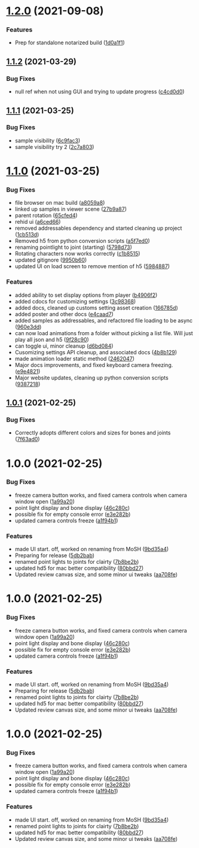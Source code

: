 # [1.2.0](https://github.com/BioMotionLab/SUP/compare/release/1.1.2...release/1.2.0) (2021-09-08)


### Features

* Prep for standalone notarized build ([1d0a1f1](https://github.com/BioMotionLab/SUP/commit/1d0a1f11d0e1157b75e0a01a007951cd6346e644))

## [1.1.2](https://github.com/BioMotionLab/SUP/compare/release/1.1.1...release/1.1.2) (2021-03-29)


### Bug Fixes

* null ref when not using GUI and trying to update progress ([c4cd0d0](https://github.com/BioMotionLab/SUP/commit/c4cd0d0fc00c45c0350be38928d207d4d3b7d8bd))

## [1.1.1](https://github.com/BioMotionLab/SUP/compare/release/1.1.0...release/1.1.1) (2021-03-25)


### Bug Fixes

* sample visibility ([6c9fac3](https://github.com/BioMotionLab/SUP/commit/6c9fac3e430327d9ab83329d1991cdc4df5c0d7d))
* sample visibility try 2 ([2c7a803](https://github.com/BioMotionLab/SUP/commit/2c7a803486f798aa093554721384ff08a20e1ce5))

# [1.1.0](https://github.com/BioMotionLab/SUP/compare/release/1.0.1...release/1.1.0) (2021-03-25)


### Bug Fixes

* file browser on mac build ([a8059a8](https://github.com/BioMotionLab/SUP/commit/a8059a8877d37004b5e10be11f2b0be58346fd60))
* linked up samples in viewer scene ([27b9a87](https://github.com/BioMotionLab/SUP/commit/27b9a876d4157b22795db146ce7d8801dd13c7ad))
* parent rotation ([65cfed4](https://github.com/BioMotionLab/SUP/commit/65cfed4f0efec330d07be6c027332190173d282d))
* rehid ui ([a6ced66](https://github.com/BioMotionLab/SUP/commit/a6ced6696937c4a91f2067984776a6a85408dcf0))
* removed addressables dependency and started cleaning up project ([1cb513d](https://github.com/BioMotionLab/SUP/commit/1cb513dbb3fa89760e9ed717e5b0fe1c03d9c8d4))
* Removed h5 from python conversion scripts ([a5f7ed0](https://github.com/BioMotionLab/SUP/commit/a5f7ed0c3147e223c5dcb4bdce9c756350cd67f2))
* renaming pointlight to joint (starting) ([5798d73](https://github.com/BioMotionLab/SUP/commit/5798d73ede5f00e2e1b3b559627eaf2d4e2d109a))
* Rotating characters now works correctly ([c1b8515](https://github.com/BioMotionLab/SUP/commit/c1b85153018418f8f98941a98528ce8eba2bb98d))
* updated gitignore ([9950b60](https://github.com/BioMotionLab/SUP/commit/9950b6079b3ac7c64be43ba4a3471b5ac305511c))
* updated UI on load screen to remove mention of h5 ([5984887](https://github.com/BioMotionLab/SUP/commit/5984887614d02a8452cb24cfda3760bef466bc58))


### Features

* added ability to set display options from player ([b4906f2](https://github.com/BioMotionLab/SUP/commit/b4906f2ac9754bfe484cd82965b7fc57ad0030e6))
* added cdocs for customizing settings ([3c98368](https://github.com/BioMotionLab/SUP/commit/3c98368b773e35857931d58688dadac30f641e99))
* added docs, cleaned up customs setting asset creation ([166785d](https://github.com/BioMotionLab/SUP/commit/166785d0cad408f0fa98c22291f9ef05d478f455))
* added poster and other docs ([e4caad7](https://github.com/BioMotionLab/SUP/commit/e4caad7d7c35d678630ff1abc72297bbc490479a))
* added samples as addressables, and refactored file loading to be async ([960e3dd](https://github.com/BioMotionLab/SUP/commit/960e3dd0256d880f5b551351efeb49a3b379ec06))
* can now load animations from a folder without picking a list file. Will just play all json and h5 ([9f28c90](https://github.com/BioMotionLab/SUP/commit/9f28c905bffc222e564b46aed081650a62b20f8a))
* can toggle ui, minor cleanup ([d6bd084](https://github.com/BioMotionLab/SUP/commit/d6bd084f8b4e41c782891823b8b58e2acab5ff26))
* Cusomizing settings API cleanup, and associated docs ([4b8b129](https://github.com/BioMotionLab/SUP/commit/4b8b129ef8418758484e381168872a06da3a9178))
* made animation loader static method ([2462047](https://github.com/BioMotionLab/SUP/commit/2462047d794aa84f769bc5670b775d20b2c98363))
* Major docs improvements, and fixed keyboard camera freezing. ([e9e4821](https://github.com/BioMotionLab/SUP/commit/e9e4821a5029b7d19606c8dff86f39ff7b655a16))
* Major website updates, cleaning up python conversion scripts ([9387218](https://github.com/BioMotionLab/SUP/commit/9387218921232bd9a9bc8899c2fe1dd062e2d293))

## [1.0.1](https://github.com/BioMotionLab/SUP/compare/release/1.0.0...release/1.0.1) (2021-02-25)


### Bug Fixes

* Correctly adopts different colors and sizes for bones and joints ([7f63ad0](https://github.com/BioMotionLab/SUP/commit/7f63ad0f438ff7f40247dba2d9f706c5e0618826))

# 1.0.0 (2021-02-25)


### Bug Fixes

* freeze camera button works, and fixed camera controls when camera window open ([1a99a20](https://github.com/BioMotionLab/SUP/commit/1a99a20d1f515456658644102f4968bc6abcb7d3))
* point light display and bone display ([46c280c](https://github.com/BioMotionLab/SUP/commit/46c280c7484dd5088b459c0f06c165b49bd7bd03))
* possible fix for empty console error ([e3e282b](https://github.com/BioMotionLab/SUP/commit/e3e282ba5bc584f4429bdb1e3d4917b02b634f83))
* updated camera controls freeze ([a1f94b1](https://github.com/BioMotionLab/SUP/commit/a1f94b164d77ea7f13f985e25dcdbe6e5e86beab))


### Features

* made UI start. off, worked on renaming from MoSH ([9bd35a4](https://github.com/BioMotionLab/SUP/commit/9bd35a40d2f7f15dac27c4ce04b9d7b4420f6105))
* Preparing for release ([5db2bab](https://github.com/BioMotionLab/SUP/commit/5db2bab399ad2c5eafd4702e5e4e135809bfd505))
* renamed point lights to joints for clairty ([7b8be2b](https://github.com/BioMotionLab/SUP/commit/7b8be2b340ef9c42e478aa0f1f4778d5ae758b38))
* updated hd5 for mac better compatibility ([80bbd27](https://github.com/BioMotionLab/SUP/commit/80bbd2717f1f2931f13a9a94271a2c680f57e5e4))
* Updated review canvas size, and some minor ui tweaks ([aa708fe](https://github.com/BioMotionLab/SUP/commit/aa708fe4a6ad12e2f957f652aa268a54ab3fdd0d))

# 1.0.0 (2021-02-25)


### Bug Fixes

* freeze camera button works, and fixed camera controls when camera window open ([1a99a20](https://github.com/BioMotionLab/SUP/commit/1a99a20d1f515456658644102f4968bc6abcb7d3))
* point light display and bone display ([46c280c](https://github.com/BioMotionLab/SUP/commit/46c280c7484dd5088b459c0f06c165b49bd7bd03))
* possible fix for empty console error ([e3e282b](https://github.com/BioMotionLab/SUP/commit/e3e282ba5bc584f4429bdb1e3d4917b02b634f83))
* updated camera controls freeze ([a1f94b1](https://github.com/BioMotionLab/SUP/commit/a1f94b164d77ea7f13f985e25dcdbe6e5e86beab))


### Features

* made UI start. off, worked on renaming from MoSH ([9bd35a4](https://github.com/BioMotionLab/SUP/commit/9bd35a40d2f7f15dac27c4ce04b9d7b4420f6105))
* Preparing for release ([5db2bab](https://github.com/BioMotionLab/SUP/commit/5db2bab399ad2c5eafd4702e5e4e135809bfd505))
* renamed point lights to joints for clairty ([7b8be2b](https://github.com/BioMotionLab/SUP/commit/7b8be2b340ef9c42e478aa0f1f4778d5ae758b38))
* updated hd5 for mac better compatibility ([80bbd27](https://github.com/BioMotionLab/SUP/commit/80bbd2717f1f2931f13a9a94271a2c680f57e5e4))
* Updated review canvas size, and some minor ui tweaks ([aa708fe](https://github.com/BioMotionLab/SUP/commit/aa708fe4a6ad12e2f957f652aa268a54ab3fdd0d))

# 1.0.0 (2021-02-25)


### Bug Fixes

* freeze camera button works, and fixed camera controls when camera window open ([1a99a20](https://github.com/BioMotionLab/SUP/commit/1a99a20d1f515456658644102f4968bc6abcb7d3))
* point light display and bone display ([46c280c](https://github.com/BioMotionLab/SUP/commit/46c280c7484dd5088b459c0f06c165b49bd7bd03))
* possible fix for empty console error ([e3e282b](https://github.com/BioMotionLab/SUP/commit/e3e282ba5bc584f4429bdb1e3d4917b02b634f83))
* updated camera controls freeze ([a1f94b1](https://github.com/BioMotionLab/SUP/commit/a1f94b164d77ea7f13f985e25dcdbe6e5e86beab))


### Features

* made UI start. off, worked on renaming from MoSH ([9bd35a4](https://github.com/BioMotionLab/SUP/commit/9bd35a40d2f7f15dac27c4ce04b9d7b4420f6105))
* renamed point lights to joints for clairty ([7b8be2b](https://github.com/BioMotionLab/SUP/commit/7b8be2b340ef9c42e478aa0f1f4778d5ae758b38))
* updated hd5 for mac better compatibility ([80bbd27](https://github.com/BioMotionLab/SUP/commit/80bbd2717f1f2931f13a9a94271a2c680f57e5e4))
* Updated review canvas size, and some minor ui tweaks ([aa708fe](https://github.com/BioMotionLab/SUP/commit/aa708fe4a6ad12e2f957f652aa268a54ab3fdd0d))
